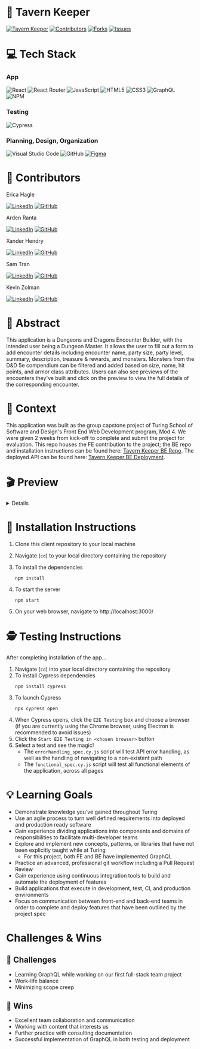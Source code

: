# 🍻 Tavern Keeper
[![Tavern Keeper](https://img.shields.io/badge/Tavern_Keeper-Visit_Website-purple?style=for-the-badge)](https://tavern-keeper-fe.vercel.app/)
[![Contributors][contributors-shield]][contributors-url]
[![Forks][forks-shield]][forks-url]
[![Issues][issues-shield]][issues-url]


# 💻 Tech Stack
### App
![React](https://img.shields.io/badge/React-20232A?style=for-the-badge&logo=react&logoColor=61DAFB)
![React Router](https://img.shields.io/badge/React_Router-CA4245?style=for-the-badge&logo=react-router&logoColor=white)
![JavaScript](https://img.shields.io/badge/javascript-%23323330.svg?style=for-the-badge&logo=javascript&logoColor=%23F7DF1E)
![HTML5](https://img.shields.io/badge/html5-%23E34F26.svg?style=for-the-badge&logo=html5&logoColor=white)
![CSS3](https://img.shields.io/badge/css3-%231572B6.svg?style=for-the-badge&logo=css3&logoColor=white)
![GraphQL](https://img.shields.io/badge/GraphQl-E10098?style=for-the-badge&logo=graphql&logoColor=white)
![NPM](https://img.shields.io/badge/NPM-%23CB3837.svg?style=for-the-badge&logo=npm&logoColor=white)

### Testing
![Cypress](https://img.shields.io/badge/Cypress-17202C?logo=cypress&logoColor=fff&style=for-the-badge)

### Planning, Design, Organization
![Visual Studio Code](https://img.shields.io/badge/Visual%20Studio%20Code-0078d7.svg?style=for-the-badge&logo=visual-studio-code&logoColor=white)
![GitHub](https://img.shields.io/badge/github-%23121011.svg?style=for-the-badge&logo=github&logoColor=white)
[![Figma](https://img.shields.io/badge/figma-%23F24E1E.svg?style=for-the-badge&logo=figma&logoColor=white)](https://www.figma.com/file/onraXBNfP8PeeiThF8Bla0/Tavern-Keeper-FE?type=design&node-id=13-2&mode=design&t=JJGPVCZ9i5aa8wde-0)




# 🧠 Contributors
Erica Hagle 

[![LinkedIn][linkedin-shield]][linkedin-url-eh] 
[![GitHub][github-shield-eh]][github-url-eh]


Arden Ranta 

[![LinkedIn][linkedin-shield]][linkedin-url-ar] 
[![GitHub][github-shield-ar]][github-url-ar]


Xander Hendry 

[![LinkedIn][linkedin-shield]][linkedin-url-zh]
[![GitHub][github-shield-zh]][github-url-zh]


Sam Tran 

[![LinkedIn][linkedin-shield]][linkedin-url-st]
[![GitHub][github-shield-st]][github-url-st]


Kevin Zolman 

[![LinkedIn][linkedin-shield]][linkedin-url-kz]
[![GitHub][github-shield-kz]][github-url-kz]


# 💭 Abstract
This application is a Dungeons and Dragons Encounter Builder, with the intended user being a Dungeon Master. It allows the user to fill out a form to add encounter details including encounter name, party size, party level, summary, description, treasure & rewards, and monsters. Monsters from the D&D 5e compendium can be filtered and added based on size, name, hit points, and armor class attributes. Users can also see previews of the encounters they've built and click on the preview to view the full details of the corresponding encounter.

# 📝 Context
This application was built as the group capstone project of Turing School of Software and Design's Front End Web Development program, Mod 4. We were given 2 weeks from kick-off to complete and submit the project for evaluation. This repo houses the FE contribution to the project; the BE repo and installation instructions can be found here: [Tavern Keeper BE Repo][backend-repo-url]. The deployed API can be found here: [Tavern Keeper BE Deployment][backend-deployment-url].

# 🎬 Preview
<details>
<h2  id="preview"> 🎥 Desktop Preview 📱 </h2>

<h2  id="preview"> 📱 Mobile and Tablet Views </h2>

</details>

# 🔧 Installation Instructions
1. Clone this client repository to your local machine
2. Navigate (`cd`) to your local directory containing the repository
3. To install the dependencies
    ```
    npm install
    ```

4. To start the server
    ```
    npm start
    ```
5. On your web browser, navigate to http://localhost:3000/

# 🕵️ Testing Instructions
After completing installation of the app...

1. Navigate (`cd`) into your local directory containing the repository
2. To install Cypress dependencies
    ```
    npm install cypress
    ```
3. To launch Cypress
    ```
    npx cypress open
    ```
4. When Cypress opens, click the `E2E Testing` box and choose a browser (if you are currently using the Chrome browser, using Electron is recommended to avoid issues)
5. Click the `Start E2E Testing in <chosen browser>` button
6. Select a test and see the magic!
    - The `errorhandling_spec.cy.js` script will test API error handling, as well as the handling of navigating to a non-existent path
    - The `functional_spec.cy.js` script will test all functional elements of the application, across all pages

# 💡 Learning Goals
- Demonstrate knowledge you’ve gained throughout Turing
- Use an agile process to turn well defined requirements into deployed and production ready software
- Gain experience dividing applications into components and domains of responsibilities to facilitate multi-developer teams
- Explore and implement new concepts, patterns, or libraries that have not been explicitly taught while at Turing
  - For this project, both FE and BE have implemented GraphQL
- Practice an advanced, professional git workflow including a Pull Request Review
- Gain experience using continuous integration tools to build and automate the deployment of features
- Build applications that execute in development, test, CI, and production environments
- Focus on communication between front-end and back-end teams in order to complete and deploy features that have been outlined by the project spec

# Challenges & Wins
## 🚧 Challenges
- Learning GraphQL while working on our first full-stack team project 
- Work-life balance
- Minimizing scope creep 

## 🌟 Wins
- Excellent team collaboration and communication
- Working with content that interests us
- Further practice with consulting documentation
- Successful implementation of GraphQL in both testing and deployment

<!-- MARKDOWN LINKS & IMAGES -->
<!-- https://www.markdownguide.org/basic-syntax/#reference-style-links -->
[contributors-shield]: https://img.shields.io/github/contributors/Tavern-Keeper-2308/tavern-keeper-fe.svg?style=for-the-badge
[contributors-url]: https://github.com/Tavern-Keeper-2308/tavern-keeper-fe/graphs/contributors
[forks-shield]: https://img.shields.io/github/forks/Tavern-Keeper-2308/tavern-keeper-fe.svg?style=for-the-badge
[forks-url]: https://github.com/Tavern-Keeper-2308/tavern-keeper-fe/network/members
[stars-shield]: https://img.shields.io/github/stars/Tavern-Keeper-2308/tavern-keeper-fe.svg?style=for-the-badge
[stars-url]: https://github.com/Tavern-Keeper-2308/tavern-keeper-fe/stargazers
[issues-shield]: https://img.shields.io/github/issues/Tavern-Keeper-2308/tavern-keeper-fe.svg?style=for-the-badge
[issues-url]: https://github.com/Tavern-Keeper-2308/tavern-keeper-fe/issues
[license-shield]: https://img.shields.io/github/license/Tavern-Keeper-2308/tavern-keeper-fe.svg?style=for-the-badge
[license-url]: https://github.com/Tavern-Keeper-2308/tavern-keeper-fe/blob/master/LICENSE.txt
[product-screenshot]: images/screenshot.png
[backend-repo-url]: https://github.com/Tavern-Keeper-2308/tavern_keeper_be
[backend-deployment-url]: https://tavern-keeper-be.onrender.com/graphql/

<!-- BUILD WITH SHIELDS -->
[Rails-shield]: https://img.shields.io/badge/Ruby%20on%20Rails-CC0000?style=for-the-badge&logo=ruby-on-rails&logoColor=white
[Rails-url]: https://rubyonrails.org/

[GraphQL-shield]: https://img.shields.io/badge/GraphQL-E10098?style=for-the-badge&logo=GraphQL&logoColor=white
[GraphQL-url]: https://graphql.org/

[PostgreSQL-shield]: https://img.shields.io/badge/PostgreSQL-336791?style=for-the-badge&logo=postgresql&logoColor=white
[PostgreSQL-url]: https://www.postgresql.org/

[HTML-shield]: https://img.shields.io/badge/HTML5-E34F26?style=for-the-badge&logo=html5&logoColor=white
[HTML-url]: https://developer.mozilla.org/en-US/docs/Web/HTML

[JavaScript-shield]: https://img.shields.io/badge/JavaScript-F7DF1E?style=for-the-badge&logo=javascript&logoColor=black
[JavaScript-url]: https://developer.mozilla.org/en-US/docs/Web/JavaScript

[Bootstrap.com]: https://img.shields.io/badge/Bootstrap-563D7C?style=for-the-badge&logo=bootstrap&logoColor=white
[Bootstrap-url]: https://getbootstrap.com

<!-- GEM SHIELDS -->
[gem-debug]: https://img.shields.io/badge/debug-1.9.1-brightgreen?style=flat-square
[gem-debug-url]: https://rubygems.org/gems/debug

[gem-rspec-rails]: https://img.shields.io/badge/rspec--rails-6.1.0-green?style=flat-square
[gem-rspec-rails-url]: https://github.com/rspec/rspec-rails

[gem-simplecov]: https://img.shields.io/badge/simplecov-0.22.0-yellow?style=flat-square
[gem-simplecov-url]: https://github.com/simplecov-ruby/simplecov

[gem-factory_bot_rails]: https://img.shields.io/badge/factory_bot_rails-6.4.0-success?style=flat-square
[gem-factory_bot_rails-url]: https://github.com/thoughtbot/factory_bot_rails

[gem-faker]: https://img.shields.io/badge/faker-3.2.2-red?style=flat-square
[gem-faker-url]: https://github.com/faker-ruby/faker

[gem-pry]: https://img.shields.io/badge/pry-0.14.2-yellow?style=flat-square
[gem-pry-url]: https://github.com/pry/pry

[gem-shoulda-matchers]: https://img.shields.io/badge/shoulda--matchers-6.0.0-orange?style=flat-square
[gem-shoulda-matchers-url]: https://github.com/thoughtbot/shoulda-matchers

[gem-faraday]: https://img.shields.io/badge/faraday-2.8.1-yellowgreen?style=flat-square
[gem-faraday-url]: https://github.com/lostisland/faraday

[gem-figaro]: https://img.shields.io/badge/figaro-1.2.0-critical?style=flat-square
[gem-figaro-url]: https://github.com/laserlemon/figaro

[gem-jsonapi-serializer]: https://img.shields.io/badge/jsonapi--serializer-2.2.0-blue?style=flat-square
[gem-jsonapi-serializer-url]: https://github.com/jsonapi-serializer/jsonapi-serializer

[gem-capybara]: https://img.shields.io/badge/capybara-3.39.2-brightgreen?style=flat-square
[gem-capybara-url]: https://github.com/teamcapybara/capybara

[gem-webmock]: https://img.shields.io/badge/webmock-3.19.1-yellowgreen?style=flat-square
[gem-webmock-url]: https://github.com/bblimke/webmock

[gem-vcr]: https://img.shields.io/badge/vcr-6.2.0-orange?style=flat-square
[gem-vcr-url]: https://github.com/vcr/vcr


<!-- CONTRIBUTOR SHIELDS AND URLS -->
[github-shield-zh]: https://img.shields.io/badge/GitHub-XanderHendry-success?style=for-the-badge&logo=github
[github-url-zh]: https://github.com/xanderhendry

[github-shield-st]: https://img.shields.io/badge/GitHub-Sykogst-success?style=for-the-badge&logo=github
[github-url-st]: https://github.com/Sykogst

[github-shield-kz]: https://img.shields.io/badge/GitHub-zkevkev-success?style=for-the-badge&logo=github
[github-url-kz]: https://github.com/zkevkev

[github-shield-eh]: https://img.shields.io/badge/GitHub-ericahagle-success?style=for-the-badge&logo=github
[github-url-eh]: https://github.com/ericahagle

[github-shield-ar]: https://img.shields.io/badge/GitHub-tenthwalker-success?style=for-the-badge&logo=github
[github-url-ar]: https://github.com/tenthwalker

<!-- LINKEDIN SHIELDS AND URLS-->
[linkedin-shield]: https://img.shields.io/badge/-LinkedIn-black.svg?style=for-the-badge&logo=linkedin&colorB=555
[linkedin-url-st]: https://www.linkedin.com/in/sam-t-tran
[linkedin-url-kz]: https://www.linkedin.com/in/kevin-zolman
[linkedin-url-zh]: https://www.linkedin.com/in/xander-hendry-70b804289
[linkedin-url-eh]: https://www.linkedin.com/in/ericahagle
[linkedin-url-ar]: https://www.linkedin.com/in/arden-ranta/
